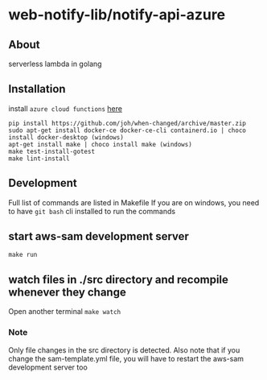 # web-notify-lib/notify-api-azure
## About
serverless lambda in golang

## Installation
install `azure cloud functions` [here](https://docs.microsoft.com/en-us/azure/azure-functions/functions-run-local?tabs=v4%2Cwindows%2Cpowershell%2Cazurecli%2Cbash&source=docs#install-the-azure-functions-core-tools)

```
pip install https://github.com/joh/when-changed/archive/master.zip
sudo apt-get install docker-ce docker-ce-cli containerd.io | choco install docker-desktop (windows)
apt-get install make | choco install make (windows)
make test-install-gotest
make lint-install
```

## Development
Full list of commands are listed in Makefile
If you are on windows, you need to have `git bash` cli installed to run the commands

## start aws-sam development server
`make run`

## watch files in ./src directory and recompile whenever they change
Open another terminal
`make watch`

### Note
Only file changes in the src directory is detected.
Also note that if you change the sam-template.yml file, you will have to restart the aws-sam development server too
